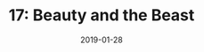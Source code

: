 ---
title: "17: Beauty and the Beast"
link: https://lilyandsam.show/17
date: 2019-01-28
description: Lily talks about how she watched "Beauty and the Beast".
type: podcast
imgSrc: https://lilyandsam.show/files/artwork/lily_and_sam_90.jpg
categories: [podcasts]
---